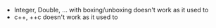   * Integer, Double, ... with boxing/unboxing doesn't work as it used to
  * c++, ++c doesn't work as it used to
  